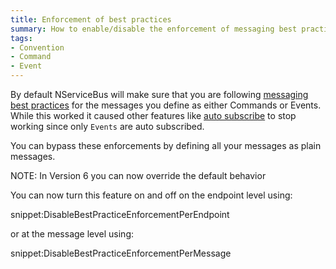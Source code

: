 ```yaml
---
title: Enforcement of best practices
summary: How to enable/disable the enforcement of messaging best practices based on Events and Commands
tags:
- Convention
- Command
- Event
---
```


By default NServiceBus will make sure that you are following [messaging best practices](messages-events-commands.md) for the messages you define as either Commands or Events. While this worked it caused other features like [auto subscribe](publish-subscribe/controlling-what-is-subscribed.md) to stop working since only `Events` are auto subscribed.

You can bypass these enforcements by defining all your messages as plain messages.

NOTE: In Version 6 you can now override the default behavior

You can now turn this feature on and off on the endpoint level using:

snippet:DisableBestPracticeEnforcementPerEndpoint

or at the message level using:

snippet:DisableBestPracticeEnforcementPerMessage
